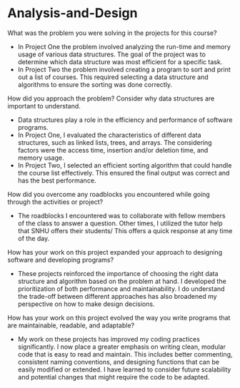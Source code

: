 # Analysis-and-Design

What was the problem you were solving in the projects for this course?
- In Project One the problem involved analyzing the run-time and memory usage of various data structures. The goal of the project was to determine which data structure was most efficient for a specific task.
- In Project Two the problem involved creating a program to sort and print out a list of courses. This required selecting a data structure and algorithms to ensure the sorting was done correctly. 

How did you approach the problem? Consider why data structures are important to understand.
- Data structures play a role in the efficiency and performance of software programs.
- In Project One, I evaluated the characteristics of different data structures, such as linked lists, trees, and arrays. The considering factors were the access time, insertion and/or deletion time, and memory usage.
- In Project Two, I selected an efficient sorting algorithm that could handle the course list effectively. This ensured the final output was correct and has the best performance. 

How did you overcome any roadblocks you encountered while going through the activities or project?
- The roadblocks I encountered was to collaborate with fellow members of the class to answer a question. Other times, I utilized the tutor help that SNHU offers their students/ This offers a quick response at any time of the day.

How has your work on this project expanded your approach to designing software and developing programs?
- These projects reinforced the importance of choosing the right data structure and algorithm based on the problem at hand. I developed the prioritization of both performance and maintainability. I do understand the trade-off between different approaches has also broadened my perspective on how to make design decisions. 


How has your work on this project evolved the way you write programs that are maintainable, readable, and adaptable?
- My work on these projects has improved my coding practices significantly. I now place a greater emphasis on writing clean, modular code that is easy to read and maintain. This includes better commenting, consistent naming conventions, and designing functions that can be easily modified or extended. I have learned to consider future scalability and potential changes that might require the code to be adapted.
